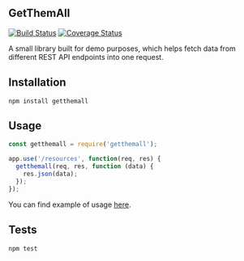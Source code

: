 GetThemAll
-

[![Build Status](https://travis-ci.org/cn007b/getthemall.svg?branch=master)](https://travis-ci.org/cn007b/getthemall)
[![Coverage Status](https://coveralls.io/repos/github/cn007b/getthemall/badge.svg?branch=master)](https://coveralls.io/github/cn007b/getthemall?branch=master)

A small library built for demo purposes,
which helps fetch data from different REST API endpoints into one request.

## Installation

`npm install getthemall`

## Usage

````js
const getthemall = require('getthemall');

app.use('/resources', function(req, res) {
  getthemall(req, res, function (data) {
    res.json(data);
  });
});
````

You can find example of usage [here](github.com/cn007b/simplerestapi).

## Tests

`npm test`

